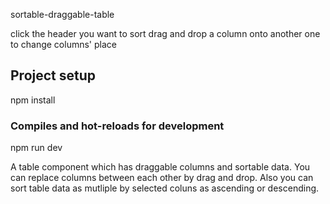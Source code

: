 sortable-draggable-table

click the header you want to sort
drag and drop a column onto another one to change columns' place

## Project setup

npm install

### Compiles and hot-reloads for development

npm run dev

A table component which has draggable columns and sortable data. You can replace columns between each other by drag and drop. Also you can sort table data as mutliple by selected coluns as ascending or descending.
